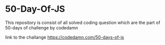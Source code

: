 # 50-Day-Of-JS
This repository is consist of all solved coding question which are the part of 50-days of challenge by codedamn

link to the challange https://codedamn.com/50-days-of-js
